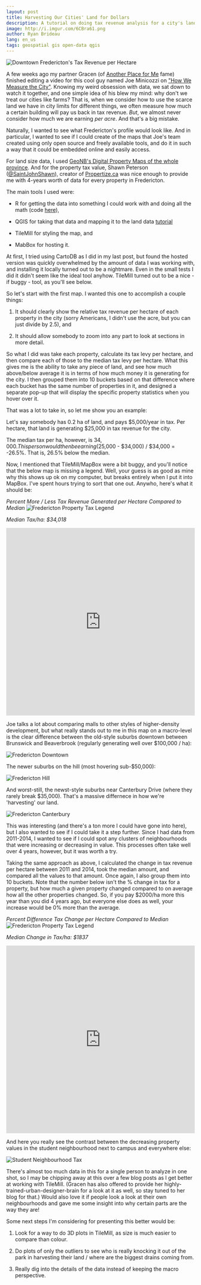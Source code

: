 ```yaml
---
layout: post
title: Harvesting Our Cities' Land for Dollars
description: A tutorial on doing tax revenue analysis for a city's land using QGIS.
image: http://i.imgur.com/6CBra61.png
author: Ryan Brideau
lang: en_us
tags: geospatial gis open-data qgis
---
```


![Downtown Fredericton's Tax Revenue per Hectare](http://i.imgur.com/KMVBQXZ.png)

A few weeks ago my partner Gracen (of [Another Place for Me](http://anotherplaceforme.com) fame) finished editing a video for this cool guy named Joe Minicozzi on ["How We Measure the City"](https://www.youtube.com/watch?v=yhvKIaLjOJ8). Knowing my weird obsession with data, we sat down to watch it together, and one simple idea of his blew my mind: why don't we treat our cities like farms? That is, when we consider how to use the scarce land we have in city limits for different things, we often measure how much a certain building will pay us back in tax revenue. _But_, we almost never consider how much we are earning _per acre_. And that's a big mistake.

Naturally, I wanted to see what Fredericton's profile would look like. And in particular, I wanted to see if I could create of the maps that Joe's team created using only open source and freely available tools, and do it in such a way that it could be embedded online and easily access.

For land size data, I used [GeoNB's Digital Property Maps of the whole province](http://www.snb.ca/geonb1/e/DC/catalogue-E.asp). And for the property tax value, Shawn Peterson ([@SaintJohnShawn](https://twitter.com/SaintJohnShawn)), creator of [Propertize.ca](http://propertize.ca/) was nice enough to provide me with 4-years worth of data for every property in Fredericton.

The main tools I used were:

* R for getting the data into something I could work with and doing all the math (code [here](https://github.com/Brideau/HarvestProperty/blob/master/PropertyTaxAnalysis.R)),

* QGIS for taking that data and mapping it to the land data [tutorial](https://www.mapbox.com/tilemill/docs/guides/joining-data/#using-quantum-gis-to-join-your-data)

* TileMill for styling the map, and

* MabBox for hosting it.

At first, I tried using CartoDB as I did in my last post, but found the hosted version was quickly overwhelmed by the amount of data I was working with, and installing it locally turned out to be a nightmare. Even in the small tests I did it didn't seem like the ideal tool anyhow. TileMill turned out to be a nice - if buggy - tool, as you'll see below.

So let's start with the first map. I wanted this one to accomplish a couple things:

1.  It should clearly show the relative tax revenue per hectare of each property in the city (sorry Americans, I didn't use the acre, but you can just divide by 2.5), and

2.  It should allow somebody to zoom into any part to look at sections in more detail.

So what I did was take each property, calculate its tax levy per hectare, and then compare each of those to the median tax levy per hectare. What this gives me is the ability to take any piece of land, and see how much above/below average it is in terms of how much money it is generating for the city. I then grouped them into 10 buckets based on that difference where each bucket has the same number of properties in it, and designed a separate pop-up that will display the specific property statistics when you hover over it. 

That was a lot to take in, so let me show you an example:

<p>Let's say somebody has 0.2 ha of land, and pays $5,000/year in tax. Per hectare, that land is generating $25,000 in tax revenue for the city.

The median tax per ha, however, is $34,000. This person would then be earning ($25,000 - $34,000) / $34,000 = -26.5%. That is, 26.5% below the median. </p>

Now, I mentioned that TileMill/MapBox were a bit buggy, and you'll notice that the below map is missing a legend. Well, your guess is as good as mine why this shows up ok on my computer, but breaks entirely when I put it into MapBox. I've spent hours trying to sort that one out. Anywho, here's what it should be:

*Percent More / Less Tax Revenue Generated per Hectare Compared to Median*
![Fredericton Property Tax Legend](http://i.imgur.com/lRaWic6.png)

_Median Tax/ha: $34,018_

<iframe width='100%' height='500px' frameBorder='0' src='https://a.tiles.mapbox.com/v4/brideau.j264l49m/attribution,zoompan,zoomwheel,geocoder.html?access_token=pk.eyJ1IjoiYnJpZGVhdSIsImEiOiJIazVVNG1FIn0.MTzqTSVYYBaTXC885WRF1Q'></iframe>

Joe talks a lot about comparing malls to other styles of higher-density development, but what really stands out to me in this map on a macro-level is the clear difference between the old-style suburbs downtown between Brunswick and Beaverbrook (regularly generating well over $100,000 / ha):

![Fredericton Downtown](http://i.imgur.com/6CBra61.png)

The newer suburbs on the hill (most hovering sub-$50,000):

![Fredericton Hill](http://i.imgur.com/ixja5ZZ.png)

And worst-still, the newst-style suburbs near Canterbury Drive (where they rarely break $35,000). That's a massive differnece in how we're 'harvesting' our land.

![Fredericton Canterbury](http://i.imgur.com/uXtK89h.png)

This was interesting (and there's a ton more I could have gone into here), but I also wanted to see if I could take it a step further. Since I had data from 2011-2014, I wanted to see if I could spot any clusters of neighbourhoods that were increasing or decreasing in value. This processes often take well over 4 years, however, but it was worth a try.

Taking the same approach as above, I calculated the change in tax revenue per hectare between 2011 and 2014, took the median amount, and compared all the values to that amount. Once again, I also group them into 10 buckets. Note that the number below isn't the % change in tax for a property, but how much a given property changed compared to on average how all the other properties changed. So, if you pay $2000/ha more this year than you did 4 years ago, but everyone else does as well, your increase would be 0% more than the average.

*Percent Difference Tax Change per Hectare Compared to Median*
![Fredericton Property Tax Legend](http://i.imgur.com/zUHvTpfl.png)

_Median Change in Tax/ha: $1837_

<iframe width='100%' height='500px' frameBorder='0' src='https://a.tiles.mapbox.com/v4/brideau.j25okpi0/attribution,zoompan,zoomwheel,geocoder.html?access_token=pk.eyJ1IjoiYnJpZGVhdSIsImEiOiJIazVVNG1FIn0.MTzqTSVYYBaTXC885WRF1Q'></iframe>

And here you really see the contrast between the decreasing property values in the student neighbourhood next to campus and everywhere else:

![Student Neighbourhood Tax](http://i.imgur.com/o1iO0hl.png)

There's almost too much data in this for a single person to analyze in one shot, so I may be chipping away at this over a few blog posts as I get better at working with TileMill. (Gracen has also offered to provide her highly-trained-urban-designer-brain for a look at it as well, so stay tuned to her blog for that.) Would also love it if people look a look at their own neighbourhoods and gave me some insight into why certain parts are the way they are!

Some next steps I'm considering for presenting this better would be:

1.  Look for a way to do 3D plots in TileMill, as size is much easier to compare than colour.

2.  Do plots of only the outliers to see who is really knocking it out of the park in harvesting their land / where are the biggest drains coming from.

3.  Really dig into the details of the data instead of keeping the macro perspective.